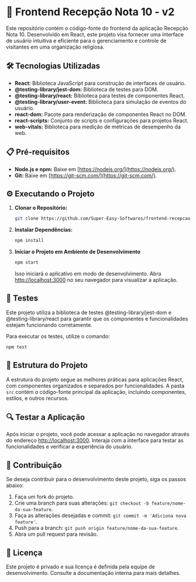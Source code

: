 # 🚀 Frontend Recepção Nota 10 - v2

Este repositório contém o código-fonte do frontend da aplicação Recepção Nota 10. Desenvolvido em React, este projeto visa fornecer uma interface de usuário intuitiva e eficiente para o gerenciamento e controle de visitantes em uma organização religiosa.

## 🛠️ Tecnologias Utilizadas

- **React:** Biblioteca JavaScript para construção de interfaces de usuário.
- **@testing-library/jest-dom:** Biblioteca de testes para DOM.
- **@testing-library/react:** Biblioteca para testes de componentes React.
- **@testing-library/user-event:** Biblioteca para simulação de eventos do usuário.
- **react-dom:** Pacote para renderização de componentes React no DOM.
- **react-scripts:** Conjunto de scripts e configurações para projetos React.
- **web-vitals:** Biblioteca para medição de métricas de desempenho da web.

## 📋 Pré-requisitos  

- **Node.js e npm:** Baixe em [https://nodejs.org/](https://nodejs.org/).
- **Git:** Baixe em [https://git-scm.com/](https://git-scm.com/).

## ⚙️ Executando o Projeto

1. **Clonar o Repositório:**

    ```bash
    git clone https://github.com/Super-Easy-Softwares/frontend-recepcao10-v2.git
    ```

2. **Instalar Dependências:**

    ```bash
    npm install
    ```

3. **Iniciar o Projeto em Ambiente de Desenvolvimento**

    ```bash
    npm start
    ```

    Isso iniciará o aplicativo em modo de desenvolvimento. Abra [http://localhost:3000](http://localhost:3000) no seu navegador para visualizar a aplicação.

## 🧪 Testes

Este projeto utiliza a biblioteca de testes @testing-library/jest-dom e @testing-library/react para garantir que os componentes e funcionalidades estejam funcionando corretamente.

Para executar os testes, utilize o comando:

```bash
npm test
```

## 📄 Estrutura do Projeto

A estrutura do projeto segue as melhores práticas para aplicações React, com componentes organizados e separados por funcionalidades. A pasta `src` contém o código-fonte principal da aplicação, incluindo componentes, estilos, e outros recursos.

## 🔍 Testar a Aplicação

Após iniciar o projeto, você pode acessar a aplicação no navegador através do endereço [http://localhost:3000](http://localhost:3000). Interaja com a interface para testar as funcionalidades e verificar a experiência do usuário.

## 🤝 Contribuição

Se deseja contribuir para o desenvolvimento deste projeto, siga os passos abaixo:

1. Faça um fork do projeto.
2. Crie uma branch para suas alterações: `git checkout -b feature/nome-da-sua-feature`.
3. Faça as alterações desejadas e commit: `git commit -m 'Adiciona nova feature'`.
4. Push para a branch: `git push origin feature/nome-da-sua-feature`.
5. Abra um pull request para revisão.

## 📄 Licença

Este projeto é privado e sua licença é definida pela equipe de desenvolvimento. Consulte a documentação interna para mais detalhes.

